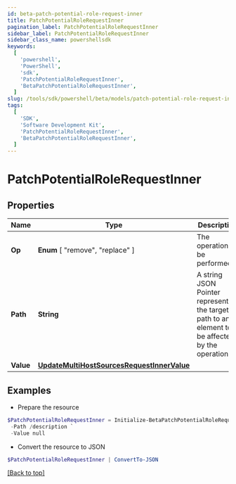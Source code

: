 ```yaml
---
id: beta-patch-potential-role-request-inner
title: PatchPotentialRoleRequestInner
pagination_label: PatchPotentialRoleRequestInner
sidebar_label: PatchPotentialRoleRequestInner
sidebar_class_name: powershellsdk
keywords:
  [
    'powershell',
    'PowerShell',
    'sdk',
    'PatchPotentialRoleRequestInner',
    'BetaPatchPotentialRoleRequestInner',
  ]
slug: /tools/sdk/powershell/beta/models/patch-potential-role-request-inner
tags:
  [
    'SDK',
    'Software Development Kit',
    'PatchPotentialRoleRequestInner',
    'BetaPatchPotentialRoleRequestInner',
  ]
---
```


# PatchPotentialRoleRequestInner

## Properties

| Name | Type | Description | Notes |
| --- | --- | --- | --- |
| **Op** | **Enum** [ "remove", "replace" ] | The operation to be performed | [optional] |
| **Path** | **String** | A string JSON Pointer representing the target path to an element to be affected by the operation | [required] |
| **Value** | [**UpdateMultiHostSourcesRequestInnerValue**](update-multi-host-sources-request-inner-value) |  | [optional] |

## Examples

- Prepare the resource

```powershell
$PatchPotentialRoleRequestInner = Initialize-BetaPatchPotentialRoleRequestInner  -Op replace `
 -Path /description `
 -Value null
```

- Convert the resource to JSON

```powershell
$PatchPotentialRoleRequestInner | ConvertTo-JSON
```

[[Back to top]](#)
